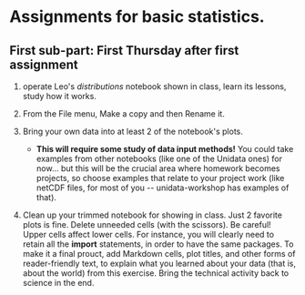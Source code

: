 # Assignments for basic statistics.

## First sub-part: First Thursday after first assignment

1. operate Leo's _distributions_ notebook shown in class, learn its lessons, study how it works.
2. From the File menu, Make a copy and then Rename it. 
3. Bring your own data into at least 2 of the notebook's plots. 
      * **This will require some study of data input methods!** You could take examples from other notebooks (like one of the Unidata ones) for now... but this will be the crucial area where homework becomes projects, so choose examples that relate to your project work (like netCDF files, for most of you -- unidata-workshop has examples of that). 

4. Clean up your trimmed notebook for showing in class. Just 2 favorite plots is fine. Delete unneeded cells (with the scissors). Be careful! Upper cells affect lower cells. For instance, you will clearly need to retain all the **import** statements, in order to have the same packages. To make it a final prouct, add Markdown cells, plot titles, and other forms of reader-friendly text, to explain what you learned about your data (that is, about the world) from this exercise. Bring the technical activity back to science in the end. 
